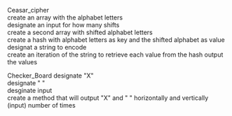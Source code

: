 Ceasar_cipher  
create an array with the alphabet letters  
designate an input for how many shifts  
create a second array with shifted alphabet letters  
create a hash with alphabet letters as key and the shifted alphabet as value  
designat a string to encode  
create an iteration of the string to retrieve each value from the hash
output the values  

Checker_Board
designate "X"  
designate " "  
desginate input  
create a method that will output "X" and " " horizontally and vertically (input) number of times